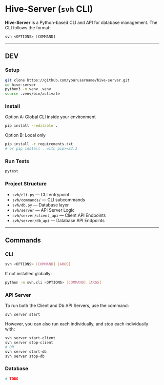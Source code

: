 # Hive-Server (`svh` CLI)

**Hive-Server** is a Python-based CLI and API for database management.
The CLI follows the format:

```
svh <OPTIONS> [COMMAND]
```

---

## DEV

### Setup

```bash
git clone https://github.com/yourusername/hive-server.git
cd hive-server
python3 -m venv .venv
source .venv/bin/activate
```

### Install

Option A: Global CLI inside your environment

```bash
pip install --editable .
```

Option B: Local only

```bash
pip install -r requirements.txt
# or pip install . with pip>=23.1
```

### Run Tests

```bash
pytest
```

### Project Structure

* `svh/cli.py` — CLI entrypoint
* `svh/commands/` — CLI subcommands
* `svh/db.py` — Database layer
* `svh/server` — API Server Logic
* `svh/server/client_api` — Client API Endpoints
* `svh/server/db_api` — Database API Endpoints
---

## Commands

### CLI

```bash
svh <OPTIONS> [COMMAND] [ARGS]
```

If not installed globally:

```bash
python -m svh.cli <OPTIONS> [COMMAND] [ARGS]
```

### API Server

To run both the Client and Db API Servers, use the command:
```bash
svh server start
```

However, you can also run each individually, and stop each individually with:
```bash
svh server start-client
svh server stop-client
# OR
svh server start-db
svh server stop-db
```

### Database

```bash
# TODO
```
